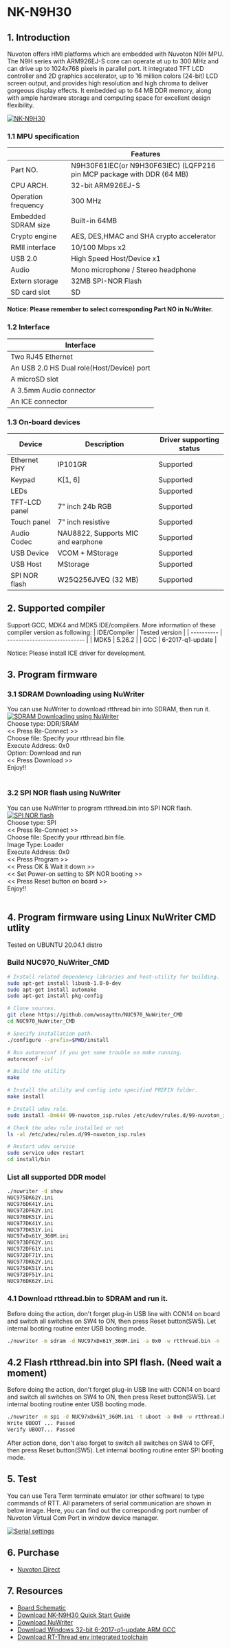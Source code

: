 # NK-N9H30
## 1. Introduction
Nuvoton offers HMI platforms which are embedded with Nuvoton N9H MPU.  The N9H series with ARM926EJ-S core can operate at up to 300 MHz and can drive up to 1024x768 pixels in parallel port. It integrated TFT LCD controller and 2D graphics accelerator, up to 16 million colors (24-bit) LCD screen output, and provides high resolution and high chroma to deliver gorgeous display effects. It embedded up to 64 MB DDR memory, along with ample hardware storage and computing space for excellent design flexibility.

[![NK-N9H30](https://i.imgur.com/B04MCCf.png "NK-N9H30")](https://i.imgur.com/B04MCCf.png "NK-N9H30")

### 1.1 MPU specification
|  | Features |
| -- | -- |
| Part NO. | N9H30F61IEC(or N9H30F63IEC) (LQFP216 pin MCP package with DDR (64 MB) |
| CPU ARCH. | 32-bit ARM926EJ-S |
| Operation frequency | 300 MHz |
| Embedded SDRAM size | Built-in 64MB |
| Crypto engine |  AES, DES,HMAC and SHA crypto accelerator |
| RMII interface |  10/100 Mbps x2 |
| USB 2.0 |  High Speed Host/Device x1 |
| Audio |  Mono microphone / Stereo headphone |
| Extern storage |  32MB SPI-NOR Flash |
| SD card slot |  SD |

**Notice: Please remember to select corresponding Part NO in NuWriter.**

### 1.2 Interface
| Interface |
| -- |
| Two RJ45 Ethernet |
| An USB 2.0 HS Dual role(Host/Device) port |
| A microSD slot |
| A 3.5mm Audio connector |
| An ICE connector |

### 1.3 On-board devices
| Device | Description | Driver supporting status |
| -- | -- | -- |
|Ethernet PHY | IP101GR | Supported |
|Keypad | K[1, 6] | Supported |
|LEDs |  | Supported |
|TFT-LCD panel | 7" inch 24b RGB  | Supported |
|Touch panel | 7" inch resistive | Supported |
|Audio Codec | NAU8822, Supports MIC and earphone | Supported |
|USB Device | VCOM + MStorage | Supported |
|USB Host | MStorage | Supported |
|SPI NOR flash | W25Q256JVEQ (32 MB) | Supported |

## 2. Supported compiler
Support GCC, MDK4 and MDK5 IDE/compilers. More information of these compiler version as following:
| IDE/Compiler  | Tested version            |
| ---------- | ---------------------------- |
| MDK5       | 5.26.2                       |
| GCC        | 6-2017-q1-update             |

Notice: Please install ICE driver for development.

## 3. Program firmware
### 3.1 SDRAM Downloading using NuWriter
You can use NuWriter to download rtthread.bin into SDRAM, then run it.
[![SDRAM Downloading using NuWriter](https://i.imgur.com/UqFvQOb.gif "SDRAM Downloading using NuWriter")](https://i.imgur.com/UqFvQOb.gif "SDRAM Downloading using NuWriter")
<br>
Choose type: DDR/SRAM<br>
<< Press Re-Connect >><br>
Choose file: Specify your rtthread.bin file.<br>
Execute Address: 0x0<br>
Option: Download and run<br>
<< Press Download >><br>
Enjoy!! <br>
<br>

### 3.2 SPI NOR flash using NuWriter
You can use NuWriter to program rtthread.bin into SPI NOR flash.
[![SPI NOR flash](https://i.imgur.com/6Fw3tc7.gif "SPI NOR flash")](https://i.imgur.com/6Fw3tc7.gif "SPI NOR flash using NuWriter")
<br>
Choose type: SPI<br>
<< Press Re-Connect >><br>
Choose file: Specify your rtthread.bin file.<br>
Image Type: Loader<br>
Execute Address: 0x0<br>
<< Press Program >><br>
<< Press OK & Wait it down >><br>
<< Set Power-on setting to SPI NOR booting >><br>
<< Press Reset button on board >><br>
Enjoy!! <br>
<br>


## 4. Program firmware using Linux NuWriter CMD utlity
Tested on UBUNTU 20.04.1 distro

### Build NUC970_NuWriter_CMD
```bash
# Install related dependency libraries and host-utility for building.
sudo apt-get install libusb-1.0-0-dev
sudo apt-get install automake
sudo apt-get install pkg-config

# Clone sources.
git clone https://github.com/wosayttn/NUC970_NuWriter_CMD
cd NUC970_NuWriter_CMD

# Specify installation path.
./configure --prefix=$PWD/install

# Run autoreconf if you get some trouble on make running.
autoreconf -ivf

# Build the utility
make

# Install the utility and config into specified PREFIX folder.
make install

# Install udev rule.
sudo install -Dm644 99-nuvoton_isp.rules /etc/udev/rules.d/99-nuvoton_isp.rules

# Check the udev rule installed or not
ls -al /etc/udev/rules.d/99-nuvoton_isp.rules

# Restart udev service
sudo service udev restart
cd install/bin
```

### List all supported DDR model
```bash
./nuwriter -d show
NUC975DK62Y.ini
NUC976DK41Y.ini
NUC972DF62Y.ini
NUC976DK51Y.ini
NUC977DK41Y.ini
NUC977DK51Y.ini
NUC97xDx61Y_360M.ini
NUC973DF62Y.ini
NUC972DF61Y.ini
NUC972DF71Y.ini
NUC977DK62Y.ini
NUC975DK51Y.ini
NUC972DF51Y.ini
NUC976DK62Y.ini
```

### 4.1 Download rtthread.bin to SDRAM and run it.
Before doing the action, don't forget plug-in USB line with CON14 on board and switch all switches on SW4 to ON, then press Reset button(SW5). Let internal booting routine enter USB booting mode.

```bash
./nuwriter -m sdram -d NUC97xDx61Y_360M.ini -a 0x0 -w rtthread.bin -n
```

## 4.2 Flash rtthread.bin into SPI flash. (Need wait a moment)
Before doing the action, don't forget plug-in USB line with CON14 on board and switch all switches on SW4 to ON, then press Reset button(SW5). Let internal booting routine enter USB booting mode.

```bash
./nuwriter -m spi -d NUC97xDx61Y_360M.ini -t uboot -a 0x0 -w rtthread.bin -v
Write UBOOT ... Passed
Verify UBOOT... Passed
```
After action done, don't also forget to switch all switches on SW4 to OFF, then press Reset button(SW5). Let internal booting routine enter SPI booting mode.


## 5. Test
You can use Tera Term terminate emulator (or other software) to type commands of RTT. All parameters of serial communication are shown in below image. Here, you can find out the corresponding port number of Nuvoton Virtual Com Port in window device manager.

[![Serial settings](https://i.imgur.com/5NYuSNM.png "Serial settings")](https://i.imgur.com/5NYuSNM.png "Serial settings")

## 6. Purchase
* [Nuvoton Direct](https://direct.nuvoton.com/en/numaker-emwin-n9h30)

## 7. Resources
* [Board Schematic](https://www.nuvoton.com/resource-download.jsp?tp_GUID=HL1020201117191514)
* [Download NK-N9H30 Quick Start Guide](https://www.nuvoton.com/resource-download.jsp?tp_GUID=UG1320210329155300)
* [Download NuWriter](https://github.com/OpenNuvoton/NUC970_NuWriter)
* [Download Windows 32-bit 6-2017-q1-update ARM GCC](https://developer.arm.com/tools-and-software/open-source-software/developer-tools/gnu-toolchain/gnu-rm/downloads/6-2017-q1-update)
* [Download RT-Thread env integrated toolchain](https://download-sh-cmcc.rt-thread.org:9151/www/aozima/env_released_1.2.0.7z)
